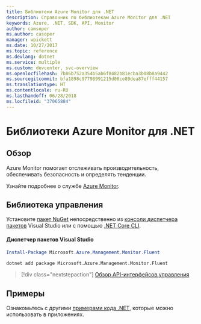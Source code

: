 ```yaml
---
title: Библиотеки Azure Monitor для .NET
description: Справочник по библиотекам Azure Monitor для .NET
keywords: Azure, .NET, SDK, API, Monitor
author: camsoper
ms.author: casoper
manager: wpickett
ms.date: 10/27/2017
ms.topic: reference
ms.devlang: dotnet
ms.service: multiple
ms.custom: devcenter, svc-overview
ms.openlocfilehash: 7b86b752a354b5ab6f8482b81ecba3b08b8a9442
ms.sourcegitcommit: bfa1898c97798991215d08ce89dea87efff44157
ms.translationtype: HT
ms.contentlocale: ru-RU
ms.lasthandoff: 06/28/2018
ms.locfileid: "37065884"
---
```

# <a name="azure-monitor-libraries-for-net"></a>Библиотеки Azure Monitor для .NET

## <a name="overview"></a>Обзор

Azure Monitor помогает отслеживать производительность, обеспечивать безопасность и определять тенденции.

Узнайте подробнее о службе [Azure Monitor](/azure/monitoring-and-diagnostics/).   

## <a name="management-library"></a>Библиотека управления

Установите [пакет NuGet](https://www.nuget.org/packages/Microsoft.Azure.Management.Monitor.Fluent) непосредственно из [консоли диспетчера пакетов][PackageManager] Visual Studio или с помощью [.NET Core CLI][DotNetCLI].

#### <a name="visual-studio-package-manager"></a>Диспетчер пакетов Visual Studio

```powershell
Install-Package Microsoft.Azure.Management.Monitor.Fluent
```

```bash
dotnet add package Microsoft.Azure.Management.Monitor.Fluent
```

> [!div class="nextstepaction"]
> [Обзор API-интерфейсов управления](/dotnet/api/overview/azure/monitor/management)

## <a name="samples"></a>Примеры

Ознакомьтесь с другими [примерами кода .NET](https://azure.microsoft.com/resources/samples/?platform=dotnet), которые можно использовать в приложениях.

[PackageManager]: https://docs.microsoft.com/nuget/tools/package-manager-console
[DotNetCLI]: https://docs.microsoft.com/dotnet/core/tools/dotnet-add-package